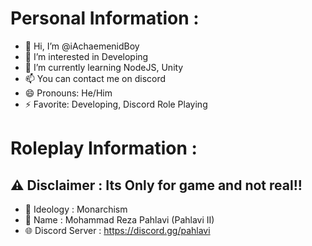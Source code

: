 # Personal Information :
- 👋 Hi, I’m @iAchaemenidBoy
- 👀 I’m interested in Developing
- 🌱 I’m currently learning NodeJS, Unity
- 📫 You can contact me on discord
- 😄 Pronouns: He/Him
- ⚡ Favorite: Developing, Discord Role Playing

# Roleplay Information :
## ⚠️ Disclaimer : Its Only for game and not real!!
- 🌱 Ideology : Monarchism
- 📛 Name : Mohammad Reza Pahlavi (Pahlavi II)
- 🌐 Discord Server : https://discord.gg/pahlavi
  
